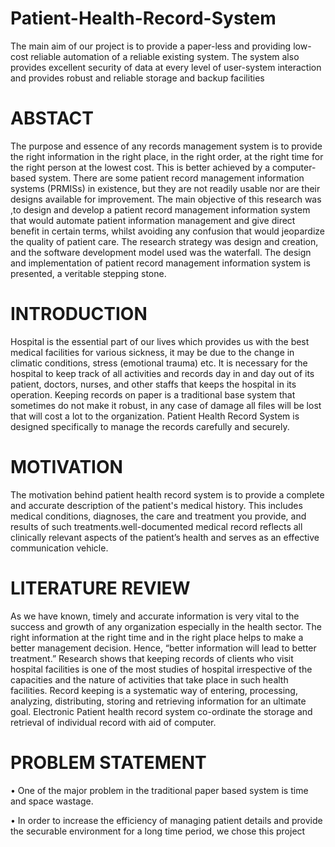 # Patient-Health-Record-System
The main aim of our project is to provide a paper-less and providing low-cost reliable automation of a reliable existing system. The system also provides excellent security of data at every level of user-system interaction and provides robust and reliable storage and backup facilities

# ABSTACT
The purpose and essence of any records management system is to provide the right information in the right place, in the right order, at the right time for the right person at the lowest cost. 
This is better achieved by a computer-based system. There are some patient record management information systems (PRMISs) in existence, but they are not readily usable nor are their designs available for improvement.
 The main objective of this research was ,to design and develop a patient record management information system that would automate patient information management and give direct benefit in certain terms, whilst avoiding any confusion that would jeopardize the quality of patient care.
 The research strategy was design and creation, and the software development model used was the waterfall. The design and implementation of patient record management information system is presented, a veritable stepping stone.

# INTRODUCTION
Hospital is the essential part of our lives which provides us with the best medical facilities for various sickness, it may be due to the change in climatic conditions, stress (emotional trauma) etc.
 It is necessary for the hospital to keep track of all activities and records day in and day out of its patient, doctors, nurses, and other staffs that keeps the hospital in its operation. 
Keeping records on paper is a traditional base system that sometimes do not make it robust, in any case of damage all files will be lost that will cost a lot to the organization. 
Patient Health Record System is designed specifically to manage the records carefully and securely.

# MOTIVATION
The motivation behind patient health record system is to provide a complete and accurate description of the patient's medical history. This includes medical conditions, diagnoses, the care and treatment you provide, and results of such treatments.well-documented medical record reflects all clinically relevant aspects of the patient’s health and serves as an effective communication vehicle.

# LITERATURE REVIEW
As we have known, timely and accurate information is very vital to the success and growth of any organization especially in the health sector. The right information at the right time and in the right place helps to make a better management decision. Hence, “better information will lead to better treatment.”
Research shows that keeping records of clients who visit hospital facilities is one of the most studies of hospital irrespective of the capacities and the nature of activities that take place in such health facilities. 
Record keeping is a systematic way of entering, processing, analyzing, distributing, storing and retrieving information for an ultimate goal.
Electronic Patient health record system co-ordinate the storage and retrieval of individual record with aid of computer.

# PROBLEM STATEMENT
•	One of the major problem in the traditional paper based system is time and space wastage.



•	In order to increase the efficiency of managing patient details and provide the securable environment for a long time period, we chose this project












